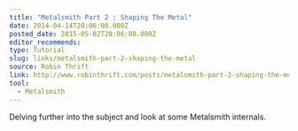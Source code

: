 ```yaml
---
title: "Metalsmith Part 2 : Shaping The Metal"
date: 2014-04-14T20:06:00.000Z
posted_date: 2015-05-02T20:06:00.000Z
editor_recommends:
type: Tutorial
slug: links/metalsmith-part-2-shaping-the-metal
source: Robin Thrift
link: http://www.robinthrift.com/posts/metalsmith-part-2-shaping-the-metal/
tool:
  - Metalsmith
---
```

Delving further into the subject and look at some Metalsmith internals.



